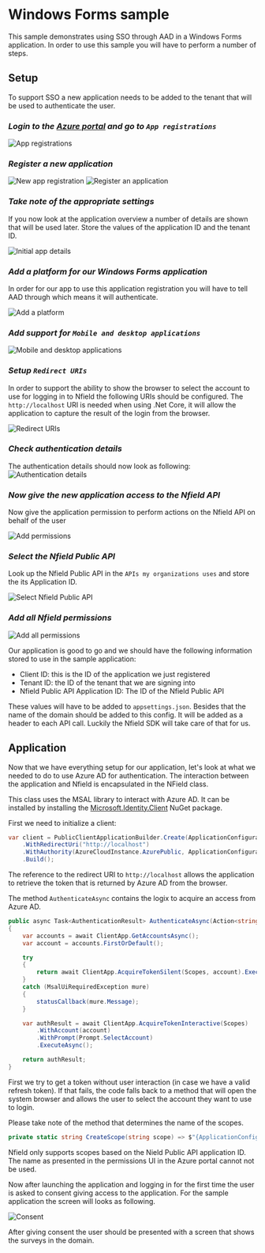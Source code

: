 # Windows Forms sample

This sample demonstrates using SSO through AAD in a Windows Forms application.
In order to use this sample you will have to perform a number of steps.

## Setup

To support SSO a new application needs to be added to the tenant that will be used to authenticate the user.

### _Login to the [Azure portal](https://portal.azure.com) and go to `App registrations`_

![App registrations](./images/AppRegistrations.png)

### _Register a new application_

![New app registration](./images/NewRegistration.png)
![Register an application](./images/RegisterApplication.png)

### _Take note of the appropriate settings_  

If you now look at the application overview a number of details are shown that will be used later.
Store the values of the application ID and the tenant ID.

![Initial app details](./images/InitialAppDetails.png)

### _Add a platform for our Windows Forms application_

In order for our app to use this application registration you will have to tell AAD through which means it will authenticate.

![Add a platform](./images/AddPlatform.png)

### _Add support for `Mobile and desktop applications`_
![Mobile and desktop applications](./images/AddMobileDesktopApplication.png)

### _Setup `Redirect URIs`_

In order to support the ability to show the browser to select the account to use for logging in to Nfield the following URIs should be configured. The `http://localhost` URI is needed when using .Net Core, it will allow the application to capture the result of the login from the browser.

![Redirect URIs](./images/RedirectUris.png)

### _Check authentication details_

The authentication details should now look as following:
![Authentication details](./images/AuthenticationAfterAddPlatform.png)

### _Now give the new application access to the Nfield API_

Now give the application permission to perform actions on the Nfield API on behalf of the user

![Add permissions](./images/AddPermission.png)

### _Select the Nfield Public API_

Look up the Nfield Public API in the `APIs my organizations uses` and store the its Application ID.

![Select Nfield Public API](./images/SelectNfieldPublicAPI.png)

### _Add all Nfield permissions_

![Add all permissions](./images/AddAllNfieldPublicAPIPermissions.png)

Our application is good to go and we should have the following information stored to use in the sample application:
- Client ID: this is the ID of the application we just registered
- Tenant ID: the ID of the tenant that we are signing into
- Nfield Public API Application ID: The ID of the Nfield Public API

These values will have to be added to `appsettings.json`.
Besides that the name of the domain should be added to this config.
It will be added as a header to each API call.
Luckily the Nfield SDK will take care of that for us.

## Application

Now that we have everything setup for our application, let's look at what we needed to do to use Azure AD for authentication.
The interaction between the application and Nfield is encapsulated in the NField class.

This class uses the MSAL library to interact with Azure AD.
It can be installed by installing the [Microsoft.Identity.Client](https://www.nuget.org/packages/Microsoft.Identity.Client/) NuGet package.

First we need to initialize a client:
```csharp
var client = PublicClientApplicationBuilder.Create(ApplicationConfiguration.Current.ClientId)
    .WithRedirectUri("http://localhost")
    .WithAuthority(AzureCloudInstance.AzurePublic, ApplicationConfiguration.Current.Tenant)
    .Build();
```
The reference to the redirect URI to `http://localhost` allows the application to retrieve the token that is returned by Azure AD from the browser.

The method `AuthenticateAsync` contains the logix to acquire an access from Azure AD.
```csharp
public async Task<AuthenticationResult> AuthenticateAsync(Action<string> statusCallback)
{
    var accounts = await ClientApp.GetAccountsAsync();
    var account = accounts.FirstOrDefault();

    try
    {
        return await ClientApp.AcquireTokenSilent(Scopes, account).ExecuteAsync();
    }
    catch (MsalUiRequiredException mure)
    {
        statusCallback(mure.Message);
    }

    var authResult = await ClientApp.AcquireTokenInteractive(Scopes)
        .WithAccount(account)
        .WithPrompt(Prompt.SelectAccount)
        .ExecuteAsync();

    return authResult;
}
```
First we try to get a token without user interaction (in case we have a valid refresh token).
If that fails, the code falls back to a method that will open the system browser and allows the user to select the account they want to use to login.

Please take note of the method that determines the name of the scopes.
```csharp
private static string CreateScope(string scope) => $"{ApplicationConfiguration.Current.NfieldApiApplicationId}/{scope}";
```
Nfield only supports scopes based on the Nield Public API application ID.
The name as presented in the permissions UI in the Azure portal cannot not be used.

Now after launching the application and logging in for the first time the user is asked to consent giving access to the application. For the sample application the screen will looks as following.

![Consent](./images/Consent.png)

After giving consent the user should be presented with a screen that shows the surveys in the domain.
